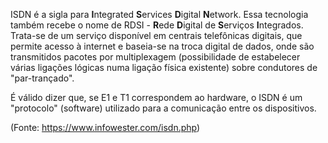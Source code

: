 ISDN é a sigla para **I**ntegrated **S**ervices **D**igital **N**etwork. Essa tecnologia também recebe o nome de RDSI - **R**ede **D**igital de **S**erviços **I**ntegrados. Trata-se de um serviço disponível em centrais telefônicas digitais, que permite acesso à internet e baseia-se na troca digital de dados, onde são transmitidos pacotes por multiplexagem (possibilidade de estabelecer várias ligações lógicas numa ligação física existente) sobre condutores de "par-trançado".

É válido dizer que, se E1 e T1 correspondem ao hardware, o ISDN é um "protocolo" (software) utilizado para a comunicação entre os dispositivos.

(Fonte: https://www.infowester.com/isdn.php)